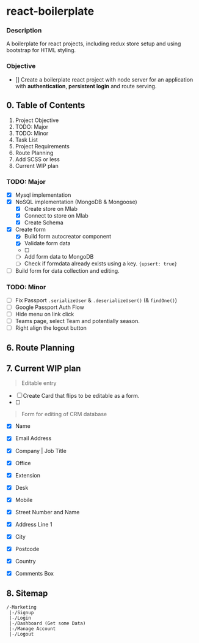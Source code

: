 # react-boilerplate
### Description
A boilerplate for react projects, including redux store setup and using bootstrap for HTML styling.

### Objective
- [] Create a boilerplate react project with node server for an application with **authentication**, **persistent login** and route serving.

## 0. Table of Contents
1. Project Objective
2. TODO: Major
3. TODO: Minor
4. Task List
5. Project Requirements
6. Route Planning
7. Add SCSS or less
8. Current WIP plan

### TODO: Major
- [x] Mysql implementation
- [x] NoSQL implementation (MongoDB & Mongoose)
  - [x] Create store on Mlab
  - [x] Connect to store on Mlab
  - [x] Create Schema
- [x] Create form 
  - [x] Build form autocreator component
  - [x] Validate form data
  - [ ] 
  - [ ] Add form data to MongoDB
  - [ ] Check if formdata already exists using a key. `{upsert: true}`
 - [ ] Build form for data collection and editing.

### TODO: Minor
- [ ] Fix Passport `.serializeUser` & `.deserializeUser()` (& `findOne()`) 
- [ ] Google Passport Auth Flow
- [ ] Hide menu on link click
- [ ] Teams page, select Team and potentially season.
- [ ] Right align the logout button

## 6. Route Planning

## 7. Current WIP plan
> Editable entry
- [ ] Create Card that flips to be editable as a form.
- [ ] 

> Form for editing of CRM database
- [x] Name
- [x] Email Address
- [x] Company | Job Title
- [x] Office
- [x] Extension
- [x] Desk
- [x] Mobile
- [x] Street Number and Name
- [x] Address Line 1
- [x] City
- [x] Postcode
- [x] Country
- [x] Comments Box
 


## 8. Sitemap
```
/-Marketing
 |-/Signup
 |-/Login
 |-/Dashboard (Get some Data)
 |-/Manage Account
 |-/Logout
```
 
